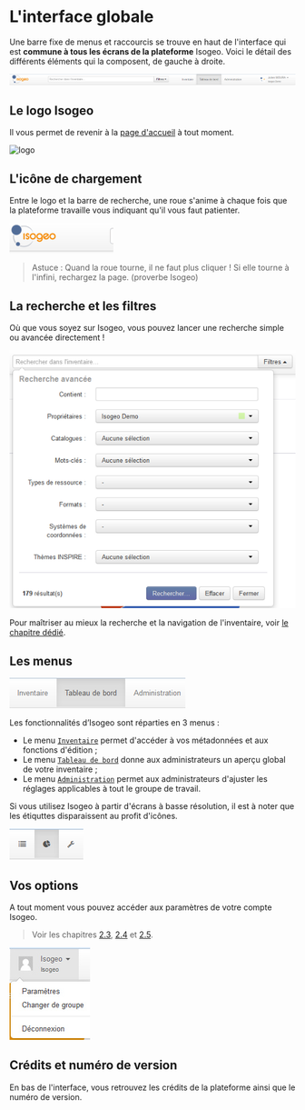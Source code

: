# L'interface globale

Une barre fixe de menus et raccourcis se trouve en haut de l'interface qui est **commune à tous les écrans de la plateforme** Isogeo. Voici le détail des différents éléments qui la composent, de gauche à droite.

![La barre de faire](../images/all_header_bar.png "Raccourcis et menus communs à tous les écrans de la plateforme")

## Le logo Isogeo

Il vous permet de revenir à la [page d'accueil](README.html) à tout moment.

![logo](https://app.isogeo.com/images/logo_isogeo_mini.png "Logo Isogeo")

## L'icône de chargement

Entre le logo et la barre de recherche, une roue s'anime à chaque fois que la plateforme travaille vous indiquant qu'il vous faut patienter.

![Loader](../images/loader.gif "L'icône de chargement")

> Astuce : Quand la roue tourne, il ne faut plus cliquer ! Si elle tourne à l'infini, rechargez la page. (proverbe Isogeo)

## La recherche et les filtres

Où que vous soyez sur Isogeo, vous pouvez lancer une recherche simple ou avancée directement !

![Barre de recherche et filtres](../images/search_bar_filters_empty.png "Faire une recherche simple ou avancée à tout moment")

Pour maîtriser au mieux la recherche et la navigation de l'inventaire, voir [le chapitre dédié](../features/inventory/search.html).

## Les menus

![Les 3 menus](../images/all_header_bar_menus.png "Inventaire, Tableau de Bord ou Administration")

Les fonctionnalités d’Isogeo sont réparties en 3 menus :

* Le menu [`Inventaire`](inventory.html) permet d'accéder à vos métadonnées et aux fonctions d'édition ;
* Le menu [`Tableau de bord`](dashboard.html) donne aux administrateurs un aperçu global de votre inventaire ;
* Le menu [`Administration`](administration.html) permet aux administrateurs d'ajuster les réglages applicables à tout le groupe de travail.

Si vous utilisez Isogeo à partir d'écrans à basse résolution, il est à noter que les étiquttes disparaissent au profit d'icônes.

![Les 3 menus en basse résolution](../images/all_header_bar_menus_low_resolution.png "Les icônes Inventaire, Tableau de Bord ou Administration pour les basses résolutions")

## Vos options

A tout moment vous pouvez accéder aux paramètres de votre compte Isogeo.

> Voir les chapitres [2.3](../start/group_switch.html), [2.4](../start/account.html) et [2.5](../start/user_coordinates.html).

![Barre de recherche et filtres](../images/all_header_user_dropdown.png "Faire une recherche simple ou avancée à tout moment")

## Crédits et numéro de version

En bas de l'interface, vous retrouvez les crédits de la plateforme ainsi que le numéro de version.
